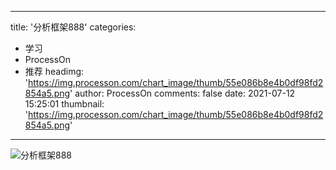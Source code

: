 
---
title: '分析框架888'
categories: 
 - 学习
 - ProcessOn
 - 推荐
headimg: 'https://img.processon.com/chart_image/thumb/55e086b8e4b0df98fd2854a5.png'
author: ProcessOn
comments: false
date: 2021-07-12 15:25:01
thumbnail: 'https://img.processon.com/chart_image/thumb/55e086b8e4b0df98fd2854a5.png'
---

<div>   
<img class="thumb" alt="分析框架888" src="https://img.processon.com/chart_image/thumb/55e086b8e4b0df98fd2854a5.png" referrerpolicy="no-referrer">
<p></p>  
</div>
            